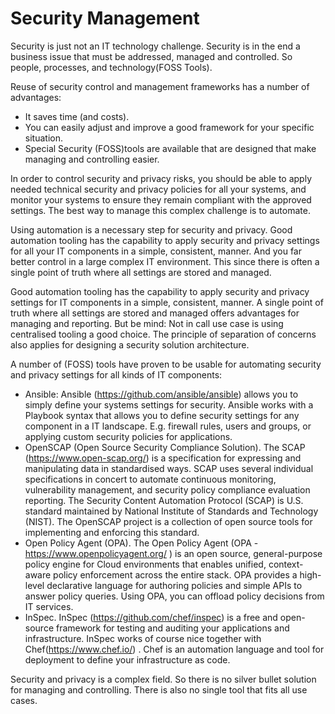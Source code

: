 # Security Management

Security is just not an IT technology challenge. Security is in the end
a business issue that must be addressed, managed and controlled. So
people, processes, and technology(FOSS Tools).

Reuse of security control and management frameworks has a number of
advantages:

-   It saves time (and costs).
-   You can easily adjust and improve a good framework for your specific
    situation.
-   Special Security (FOSS)tools are available that are designed that
    make managing and controlling easier.

In order to control security and privacy risks, you should be able to
apply needed technical security and privacy policies for all your
systems, and monitor your systems to ensure they remain compliant with
the approved settings. The best way to manage this complex challenge is
to automate.

Using  automation is a necessary step for security and privacy. Good
automation tooling has the capability to apply security and privacy
settings for all your IT components in a simple, consistent, manner. And
you far better control in a large complex IT environment. This since
there is often a single point of truth where all settings are stored and
managed.

Good automation tooling has the capability to apply security and privacy
settings for IT components in a simple, consistent, manner. A single
point of truth where all settings are stored and managed offers
advantages for managing and reporting. But be mind: Not in call use case is using centralised tooling a good choice. The principle of separation
of concerns also applies for designing a security solution architecture.

A number of (FOSS) tools have proven to be usable for automating
security and privacy settings for all kinds of IT components:

-   Ansible: Ansible (<https://github.com/ansible/ansible>) allows you
    to simply define your systems settings for security. Ansible works
    with a Playbook syntax that allows you to define security settings
    for any component in a IT landscape. E.g. firewall rules, users and
    groups, or applying custom security policies for applications.
-   OpenSCAP (Open Source Security Compliance Solution). The SCAP
    (<https://www.open-scap.org/>) is a specification for expressing and
    manipulating data in standardised ways. SCAP uses several individual
    specifications in concert to automate continuous monitoring,
    vulnerability management, and security policy compliance evaluation
    reporting. The Security Content Automation Protocol (SCAP) is U.S.
    standard maintained by National Institute of Standards and
    Technology (NIST). The OpenSCAP project is a collection of open
    source tools for implementing and enforcing this standard.
-   Open Policy Agent (OPA). The Open Policy Agent (OPA -
    <https://www.openpolicyagent.org/> ) is an open source,
    general-purpose policy engine for Cloud environments that enables
    unified, context-aware policy enforcement across the entire stack.
    OPA provides a high-level declarative language for authoring
    policies and simple APIs to answer policy queries. Using OPA, you
    can offload policy decisions from IT services.
-   InSpec. InSpec (<https://github.com/chef/inspec>) is a free and
    open-source framework for testing and auditing your applications and
    infrastructure. InSpec works of course nice together with
    Chef(<https://www.chef.io/>) . Chef is an automation language and
    tool for deployment to define your infrastructure as code.

Security and privacy is a complex field. So there is no silver bullet
solution for managing and controlling. There is also no single tool that
fits all use cases.
